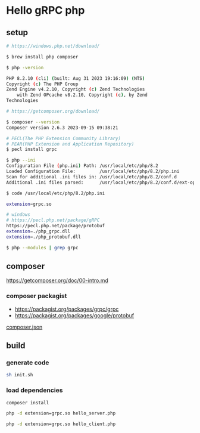 # Hello gRPC php

## setup

```sh
# https://windows.php.net/download/

$ brew install php composer

$ php -version                                                                                                              

PHP 8.2.10 (cli) (built: Aug 31 2023 19:16:09) (NTS)
Copyright (c) The PHP Group
Zend Engine v4.2.10, Copyright (c) Zend Technologies
    with Zend OPcache v8.2.10, Copyright (c), by Zend 
Technologies
```

```sh
# https://getcomposer.org/download/

$ composer --version
Composer version 2.6.3 2023-09-15 09:38:21
```

```sh
# PECL(The PHP Extension Community Library)
# PEAR(PHP Extension and Application Repository)
$ pecl install grpc

$ php --ini
Configuration File (php.ini) Path: /usr/local/etc/php/8.2
Loaded Configuration File:         /usr/local/etc/php/8.2/php.ini
Scan for additional .ini files in: /usr/local/etc/php/8.2/conf.d
Additional .ini files parsed:      /usr/local/etc/php/8.2/conf.d/ext-opcache.ini

$ code /usr/local/etc/php/8.2/php.ini

extension=grpc.so

# windows
# https://pecl.php.net/package/gRPC
https://pecl.php.net/package/protobuf
extension=./php_grpc.dll
extension=./php_protobuf.dll

$ php --modules | grep grpc
```

## composer

<https://getcomposer.org/doc/00-intro.md>

### composer packagist

- <https://packagist.org/packages/grpc/grpc>
- <https://packagist.org/packages/google/protobuf>

[composer.json](composer.json)

## build

### generate code

```sh
sh init.sh
```

### load dependencies

```sh
composer install
```

```sh
php -d extension=grpc.so hello_server.php

php -d extension=grpc.so hello_client.php
```
